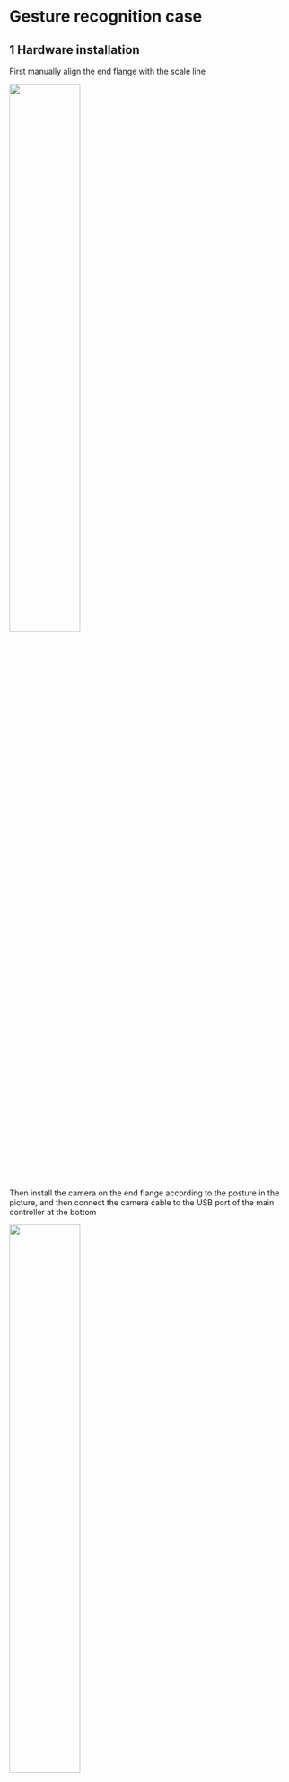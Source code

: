 # Gesture recognition case

## 1 Hardware installation
First manually align the end flange with the scale line

<img src="img/cam1.jpg" width="50%">

Then install the camera on the end flange according to the posture in the picture, and then connect the camera cable to the USB port of the main controller at the bottom

<img src="img/cam2.jpg" width="50%">

## 2 Software operation
Open a terminal and enter the command, press the Enter key on the keyboard to run
```bash
export CAM_TYPE=usb
```
Then enter the following command to start the camera recognition node
```bash
ros2 launch hand_gesture_detection hand_gesture_detection.launch.py
```

The output log shows that the node runs successfully
```shell
[hand_gesture_detection-5] [C][32711][08-12][09:39:39:575][configuration.cpp:49][EasyDNN]EasyDNN version: 0.4.11
[hand_gesture_detection-5] [DNN] Runtime version = 1.9.7_(3.14.5 HBRT)
[hand_gesture_detection-5] [WARN] [1660268379.611419981] [hand gesture det node]: input_idx: 0, tensorType = 8, tensorLayout = 0
[hand_gesture_detection-5] [WARN] [1660268379.619313022] [hand gesture det node]: Create subscription with topic_name: /hobot_hand_lmk_detection
[hand_gesture_detection-5] [WARN] [1660268379.629207314] [hand gesture det node]: ai_msg_pub_topic_name: /hobot_hand_gesture_detection
[mono2d_body_detection-3] (MOTMethod.cpp:39): MOTMethod::Init config/iou2_euclid_method_param.json
[mono2d_body_detection-3] 
[mono2d_body_detection-3] (IOU2.cpp:34): IOU2 Mot::Init config/iou2_euclid_method_param.json
[mono2d_body_detection-3] 
[mono2d_body_detection-3] (MOTMethod.cpp:39): MOTMethod::Init config/iou2_method_param.json
[mono2d_body_detection-3] 
[mono2d_body_detection-3] (IOU2.cpp:34): IOU2 Mot::Init config/iou2_method_param.json
[mono2d_body_detection-3] 
[mono2d_body_detection-3] (MOTMethod.cpp:39): MOTMethod::Init config/iou2_method_param.json
[mono2d_body_detection-3] 
[mono2d_body_detection-3] (IOU2.cpp:34): IOU2 Mot::Init config/iou2_method_param.json
[mono2d_body_detection-3] 
[mono2d_body_detection-3] (MOTMethod.cpp:39): MOTMethod::Init config/iou2_method_param.json
[mono2d_body_detection-3] 
[mono2d_body_detection-3] (IOU2.cpp:34): IOU2 Mot::Init config/iou2_method_param.json
[mono2d_body_detection-3] 
[hand_gesture_detection-5] [WARN] [1660268381.026173815] [hand_gesture_det]: Sub smart fps 31.16
[hand_gesture_detection-5] [WARN] [1660268381.206196565] [hand_gesture_det]: Pub smart fps 30.17
[hand_gesture_detection-5] [WARN] [1660268382.054034899] [hand_gesture_det]: Sub smart fps 30.19
[hand_gesture_detection-5] [WARN] [1660268382.234087357] [hand_gesture_det]: Pub smart fps 30.19
[hand_gesture_detection-5] [WARN] [1660268383.055988982] [hand_gesture_det]: Sub smart fps 29.97
[hand_gesture_detection-5] [WARN] [1660268383.235230316] [hand_gesture_det]: Pub smart fps 30.00
[hand_gesture_detection-5] [WARN] [1660268384.087152150] [hand_gesture_det]: Sub smart fps 30.10
[hand_gesture_detection-5] [WARN] [1660268384.256141566] [hand_gesture_det]: Pub smart fps 30.39
```




Enter http://IP:8000 in the browser on the PC to view the image and algorithm rendering effects (IP is the IP address of RDK):

<img src="img/hand.png" width="50%">

| Gesture | Description | Value |
| ---------- | ---------- | ---- |
| ThumbUp | Thumbs up | 2 |
| Victory | "V" gesture | 3 |
| Mute | "Shh" gesture | 4 |
| Palm | Palm | 5 |
| Okay | OK gesture | 11 |
| ThumbLeft | Thumbs left | 12 |
| ThumbRight | Thumbs right | 13 |
| Awesome | 666 gesture | 14 |

### Example Program
```python
import rclpy
from rclpy.node import Node
from ai_msgs.msg import PerceptionTargets
from sensor_msgs.msg import CompressedImage
from pymycobot import MyCobot280RDKX5,utils
import time
import cv2
import numpy as np
class MinimalSubscriber(Node):
    def __init__(self):
        self.mc=MyCobot280RDKX5("/dev/ttyS1",1000000)
        self.mc.set_fresh_mode(0)
        self.mc.sync_send_angles([0,0,0,0,0,46.3],100)
        print("ok")
        super().__init__('minimal_subscriber')

        self.cam_subscription = self.create_subscription(
            CompressedImage,
            '/image',  
            self.cam_listener_callback,
            10)

        self.subscription = self.create_subscription(
            PerceptionTargets,
            'hobot_hand_gesture_detection',
            self.listener_callback,
            10)
        self.subscription  # prevent unused variable warning
        
        
        self.value=None
        self.img=None
        self.count=0
        # self.lock = threading.Lock()

    def cam_listener_callback(self, msg):
       
        np_arr = np.frombuffer(msg.data, np.uint8)
        cv_image = cv2.imdecode(np_arr, cv2.IMREAD_COLOR)
        self.img=cv_image
     
    def listener_callback(self, msg):
        
        for target in msg.targets:
            for attribute in target.attributes:
                self.get_logger().info(f'Value: "{attribute.value}"')
                # self.get_logger().info(f'confidence: "{attribute.confidence}"')
                tmp=int(attribute.value)
                self.count+=1
                #print (f"count={self.count}")
                if self.count==50 and tmp==self.value:
                    if self.value==5:
                        self.mc.send_angles([0,0,0,0,0,46.3],100)
                        time.sleep(1)
                        self.mc.send_angles([0, -15.99, -49.57, 67.93, 7.99, 46.3],100)
                        time.sleep(1)
                        # self.mc.sync_send_angles([0, 30.58, -49.57, 12.48, 21.44, 0],100)
                        # time.sleep(1)
                        self.mc.send_angles([0,0,0,0,0,46.3],100)
                        time.sleep(1)
                        # self.value=None
                    elif self.value==3:
                        if self.img is not None:
                            cv2.imshow("Compressed Image", self.img)
                            cv2.waitKey(2000)
                            cv2.destroyAllWindows()
                            # self.value=None

                    elif self.value==11:
                        for i in range(1):
                            self.mc.send_angles([0, 0, 0, -70, 0, 46.3],100)
                            time.sleep(1)
                            self.mc.send_angles([0, 0, 0, 0, 0, 46.3],100)
                            time.sleep(1)
                            # self.value=None
                    elif self.value==12:
                        self.mc.send_angles([0, -15.99, -49.57, 67.93, 7.99, 46.3],100)
                        time.sleep(1)
                        self.mc.send_angles([-30.58, -45.61, -0.96, 47.37, 38.84, 46.3],100)
                        time.sleep(1)
                    elif self.value==13:
                        self.mc.send_angles([0, -15.99, -49.57, 67.93, 7.99, 46.3],100)
                        time.sleep(1)
                        self.mc.send_angles([34.36, -6.24, -63.1, 69.96, -26.27, 46.3],100)
                        time.sleep(1)

                    elif self.value==2:
                        self.mc.send_angles([0, -15.99, -49.57, 67.93, 7.99, 46.3],100)
                        time.sleep(1)
                        self.mc.send_angles([0.79, -13.35, -28.38, 37.7, 7.47, 46.3],100)
                        time.sleep(1)

                    elif self.value==4:
                        self.mc.send_angles([0.7, 48.33, -113.55, 61.43, 0.0, 46.3],100)
                        time.sleep(1)

                    elif self.value==14:
                        self.mc.send_angles([0.7, 48.33, -113.55, 61.43, 0.0, 46.3],100)
                        time.sleep(1)
                        for i in range(3):
                            self.mc.send_angles([0.7, 48.33, -113.55, 61.43, 0.0, 46.3],100)
                            self.mc.send_angles([0.7, 33.92, -77.34, 38.4, 0.08, 46.3],100)
                        self.mc.send_angles([0.7, 33.92, -77.34, 38.4, 0.08, 46.3],100)
                        time.sleep(2)
                       
                    self.count=0


                self.value=tmp
                if self.count>50:
                    self.count=0

def main(args=None):
    rclpy.init(args=args)
    minimal_subscriber = MinimalSubscriber()
    rclpy.spin(minimal_subscriber)
    minimal_subscriber.destroy_node()
    rclpy.shutdown()

if __name__ == '__main__':
    main()
```

## Effect display

[Video link](https://www.bilibili.com/video/BV1oLfBYpEwR/?spm_id_from=333.1387.homepage.video_card.click&vd_source=672e3f7240eaaca210b45e7c033dc45f)

<img src="img/hand2.png" width="50%">

